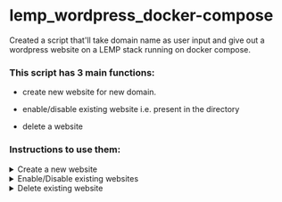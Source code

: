 # lemp_wordpress_docker-compose
Created a script that'll take domain name as user input and give out a wordpress website on a LEMP stack running on docker compose.

### This script has 3 main functions:
  - create new website for new domain.

  - enable/disable existing website i.e. present in the directory
  
  - delete a website

### Instructions to use them:
<details>

<summary>Create a new website</summary>

1. Run this command while you are inside this folder
```bash 
bash main_script.sh domain 
```
![Alt Running the script](https://github.com/dev4901/lemp_wordpress_docker-compose/blob/main/readme_pictures/f1-s1-1.png)

2a. If you've docker installed on your system, then you'll get the option to enter domain name for your website. Like this

![Alt entering domain name](https://github.com/dev4901/lemp_wordpress_docker-compose/blob/main/readme_pictures/f1-s1-2.png)

2b. If you dont have docker installed on the system, it'll install it for you.

![Alt installing docker 1](https://github.com/dev4901/lemp_wordpress_docker-compose/blob/main/readme_pictures/f1-s2-1.png)
![Alt installed docker 2](https://github.com/dev4901/lemp_wordpress_docker-compose/blob/main/readme_pictures/f1-s2-2.png)

3. It will create a new directory named after your domain. This directory will contain all your website data viz-a-viz database, nginx-conf file and wordpress code.

![Alt website directory created](https://github.com/dev4901/lemp_wordpress_docker-compose/blob/main/readme_pictures/f1-s3-1.jpg)

![Alt contents of the website directory](https://github.com/dev4901/lemp_wordpress_docker-compose/blob/main/readme_pictures/f1-s3-2.png)

</details>

<details> 
<summary>Enable/Disable existing websites</summary>

1. To start a website, write the following command
```bash
bash main_script.bash enable <domain_name>
```   
![Alt enabling a website](https://github.com/dev4901/lemp_wordpress_docker-compose/blob/main/readme_pictures/f2-s1.png)

2. To stop a running website without deleting its data, write
```bash
bash main_script.bash disable <domain_name>
```
![Alt enabling a website](https://github.com/dev4901/lemp_wordpress_docker-compose/blob/main/readme_pictures/f2-s2.png)

</details>

<details> 
<summary>Delete existing website</summary>

With this we can delete a website irrelevant to whether it is enabled/disabled. It'll stop it's containers (if running) and then delete the directory of that website
```bash
bash main_script.bash delete <domain_name>
```
![Alt enabling a website](https://github.com/dev4901/lemp_wordpress_docker-compose/blob/main/readme_pictures/f3.png)

</details>
